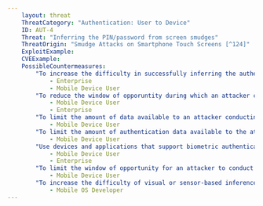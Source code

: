 ```yaml
---
    layout: threat
    ThreatCategory: "Authentication: User to Device"
    ID: AUT-4
    Threat: "Inferring the PIN/password from screen smudges"
    ThreatOrigin: "Smudge Attacks on Smartphone Touch Screens [^124]"
    ExploitExample:
    CVEExample:
    PossibleCountermeasures:
        "To increase the difficulty in successfully inferring the authentication credential, increase the minimum length and complexity of PINs, passwords, or other authentication credentials.":
            - Enterprise
            - Mobile Device User
        "To reduce the window of opporuntity during which an attacker can use an inferred authentication credential, reduce the maximum lifetime of authentication credentials.":
            - Mobile Device User
            - Enterprise
        "To limit the amount of data available to an attacker conducting a screen smudge inferrence attack, clean the screen of the device often, particularly when leaving the device directly unattended.":
            - Mobile Device User
        "To limit the amount of authentication data available to the attacker (e.g. size, and number of smudges), enter device unlock codes and passwords using a stylus on (ideally) a clean device screen.": 
            - Mobile Device User
        "Use devices and applications that support biometric authentication methods (e.g. facial recognition, voice print), which do not result in direct physical evidence of authentication data being left on the device for later analysis.":
            - Mobile Device User
            - Enterprise
        "To limit the window of opportunity for an attacker to conduct a screen smudge inferrence attack, physically secure the device when it is being left directly unattended.":
            - Mobile Device User
        "To increase the difficulty of visual or sensor-based inference attacks on entries by the on-screen keyboard, a randomized keyboard layout for PIN or password entry could be implemented as a feature of the mobile OS.":
            - Mobile OS Developer
---
```

